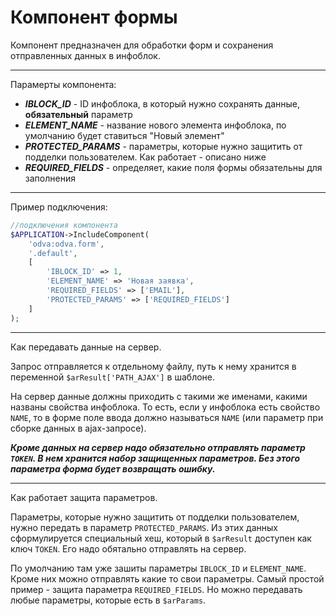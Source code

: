 # Компонент формы

Компонент предназначен для обработки форм и сохранения отправленных данных в инфоблок.

<hr>
Парамерты компонента:

- ___IBLOCK_ID___ - ID инфоблока, в который нужно сохранять данные, __обязательный__ параметр
- ___ELEMENT_NAME___ - название нового элемента инфоблока, по умолчанию будет ставиться "Новый элемент"
- ___PROTECTED_PARAMS___ - параметры, которые нужно защитить от подделки пользователем. Как работает - описано ниже
- ___REQUIRED_FIELDS___ - определяет, какие поля формы обязательны для заполнения

<hr>
Пример подключения:

```php
//подключения компонента
$APPLICATION->IncludeComponent(
	'odva:odva.form',
	'.default',
	[
		'IBLOCK_ID' => 1,
		'ELEMENT_NAME' => 'Новая заявка',
		'REQUIRED_FIELDS' => ['EMAIL'],
        'PROTECTED_PARAMS' => ['REQUIRED_FIELDS']
	]
);
```

<hr>
Как передавать данные на сервер.

Запрос отправляется к отдельному файлу, путь к нему хранится в переменной ```$arResult['PATH_AJAX']``` в шаблоне.

На сервер данные должны приходить с такими же именами, какими названы свойства инфоблока. То есть, если у инфоблока есть свойство ```NAME```, то в форме поле ввода должно называться ```NAME``` (или параметр при сборке данных в ajax-запросе).

___Кроме данных на сервер надо обязательно отправлять параметр ```TOKEN```. В нем хранится набор защищенных параметров. Без этого параметра форма будет возвращать ошибку.___

<hr>
Как работает защита параметров.

Параметры, которые нужно защитить от подделки пользователем, нужно передать в параметр ```PROTECTED_PARAMS```. Из этих данных сформулируется специальный хеш, который в ```$arResult``` доступен как ключ ```TOKEN```. Его надо обятально отправлять на сервер.

По умолчанию там уже зашиты параметры ```IBLOCK_ID``` и ```ELEMENT_NAME```. Кроме них можно отправлять какие то свои параметры. Самый простой пример - защита параметра ```REQUIRED_FIELDS```. Но можно передавать любые параметры, которые есть в ```$arParams```.